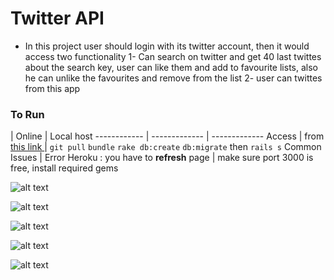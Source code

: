 # Twitter API

* In this project user should login with its twitter account, then it would access two functionality
1- Can search on twitter and get 40 last twittes about the search key, user can like them and add to favourite lists, also he can unlike the favourites and remove from the list
2- user can twittes from this app  
### To Run

   | Online        | Local host
------------ | ------------- | -------------
Access | from [this link ](https://rallyteam.herokuapp.com/)  | `git pull` `bundle` `rake db:create` `db:migrate` then `rails s`
Common Issues |  Error Heroku : you have to **refresh** page | make sure port 3000 is free, install required gems


![alt text](https://user-images.githubusercontent.com/7471619/30997775-e649c1c0-a47e-11e7-8d09-fce743e1d6bb.png)

![alt text](https://user-images.githubusercontent.com/7471619/30997779-ed04640c-a47e-11e7-9ac0-a7ca7f3707fa.png)

![alt text](https://user-images.githubusercontent.com/7471619/30997783-f1b3c52e-a47e-11e7-97a8-44d12615c158.png)

![alt text](https://user-images.githubusercontent.com/7471619/30997787-f441a2e8-a47e-11e7-9b69-740964c78588.png)

![alt text](https://user-images.githubusercontent.com/7471619/30997870-841ed52a-a47f-11e7-87fb-daf715eb1355.png)
